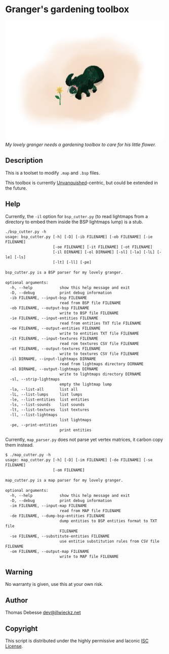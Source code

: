 Granger's gardening toolbox
===========================

![Cute Granger](doc/cute-granger.512.png)  
_My lovely granger needs a gardening toolbox to care for his little flower._

Description
-----------

This is a toolset to modify `.map` and `.bsp` files.

This toolbox is currently [Unvanquished](http://unvanquished.net)-centric, but could be extended in the future.

Help
----

Currently, the `-il` option for `bsp_cutter.py` (to read lightmaps from a directory to embed them inside the BSP lightmaps lump) is a stub.

```
./bsp_cutter.py -h
usage: bsp_cutter.py [-h] [-D] [-ib FILENAME] [-ob FILENAME] [-ie FILENAME]
                     [-oe FILENAME] [-it FILENAME] [-ot FILENAME]
                     [-il DIRNAME] [-ol DIRNAME] [-sl] [-la] [-lL] [-le] [-ls]
                     [-lt] [-ll] [-pe]

bsp_cutter.py is a BSP parser for my lovely granger.

optional arguments:
  -h, --help            show this help message and exit
  -D, --debug           print debug information
  -ib FILENAME, --input-bsp FILENAME
                        read from BSP file FILENAME
  -ob FILENAME, --output-bsp FILENAME
                        write to BSP file FILENAME
  -ie FILENAME, --input-entities FILENAME
                        read from entities TXT file FILENAME
  -oe FILENAME, --output-entities FILENAME
                        write to entities TXT file FILENAME
  -it FILENAME, --input-textures FILENAME
                        read rom textures CSV file FILENAME
  -ot FILENAME, --output-textures FILENAME
                        write to textures CSV file FILENAME
  -il DIRNAME, --input-lightmaps DIRNAME
                        read from lightmaps directory DIRNAME
  -ol DIRNAME, --output-lightmaps DIRNAME
                        write to lightmaps directory DIRNAME
  -sl, --strip-lightmaps
                        empty the lightmap lump
  -la, --list-all       list all
  -lL, --list-lumps     list lumps
  -le, --list-entities  list entities
  -ls, --list-sounds    list sounds
  -lt, --list-textures  list textures
  -ll, --list-lightmaps
                        list lightmaps
  -pe, --print-entities
                        print entities
```

Currently, `map_parser.py` does not parse yet vertex matrices, it carbon copy them instead.

```
$ ./map_cutter.py -h
usage: map_cutter.py [-h] [-D] [-im FILENAME] [-de FILENAME] [-se FILENAME]
                     [-om FILENAME]

map_cutter.py is a map parser for my lovely granger.

optional arguments:
  -h, --help            show this help message and exit
  -D, --debug           print debug information
  -im FILENAME, --input-map FILENAME
                        read from MAP file FILENAME
  -de FILENAME, --dump-bsp-entities FILENAME
                        dump entities to BSP entities format to TXT file
                        FILENAME
  -se FILENAME, --substitute-entities FILENAME
                        use entitie substitution rules from CSV file FILENAME
  -om FILENAME, --output-map FILENAME
                        write to MAP file FILENAME
```

Warning
-------

No warranty is given, use this at your own risk.

Author
------

Thomas Debesse <dev@illwieckz.net>

Copyright
---------

This script is distributed under the highly permissive and laconic [ISC License](COPYING.md).
